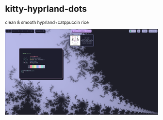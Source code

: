 # kitty-hyprland-dots
 clean & smooth hyprland+catppuccin rice
 
 <img src="/assets/hyprkitty.png">
